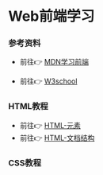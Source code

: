 # Web前端学习

### 参考资料
- 前往👉 [MDN学习前端](https://developer.mozilla.org/zh-CN/docs/Learn)

- 前往👉 [W3school](http://www.w3school.com.cn/)

### HTML教程
- 前往👉 [HTML-元素](/HTML/lesson1/HTML-元素.md)
- 前往👉 [HTML-文档结构](/HTML/lesson1/HTML-文档结构.md)

### CSS教程


 
